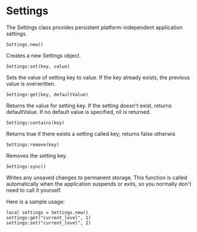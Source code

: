 Settings
========

The Settings class provides persistent platform-independent application settings.


`Settings.new()`

Creates a new Settings object. 


`Settings:set(key, value)`

Sets the value of setting key to value. If the key already exists, the previous value is overwritten.


`Settings:get(key, defaultValue)`

Returns the value for setting key. If the setting doesn't exist, returns defaultValue. If no default value is specified, nil is returned.


`Settings:contains(key)`

Returns true if there exists a setting called key; returns false otherwis


`Settings:remove(key)`

Removes the setting key.


`Settings:sync()`

Writes any unsaved changes to permanent storage. This function is called automatically when the application suspends or exits, so you normally don't need to call it yourself.


Here is a sample usage:

	local settings = Settings.new()
	settings:get("current_level", 1)
	settings:set("current_level", 2)
